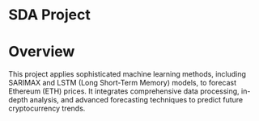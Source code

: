 # SDA Project

# Overview
This project applies sophisticated machine learning methods, including SARIMAX and LSTM (Long Short-Term Memory) models, to forecast Ethereum (ETH) prices. It integrates comprehensive data processing, in-depth analysis, and advanced forecasting techniques to predict future cryptocurrency trends.
